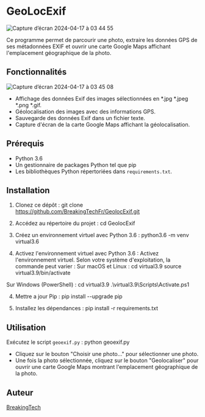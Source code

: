 # GeoLocExif

![Capture d’écran 2024-04-17 à 03 44 55](https://github.com/BreakingTechFr/GeolocExif/assets/128238555/e2874899-4854-405b-9908-b63874203053)

Ce programme permet de parcourir une photo, extraire les données GPS de ses métadonnées EXIF et ouvrir une carte Google Maps affichant l'emplacement géographique de la photo.

## Fonctionnalités

![Capture d’écran 2024-04-17 à 03 45 08](https://github.com/BreakingTechFr/GeolocExif/assets/128238555/ae1bb106-1a61-49d7-a4ce-51a8a355e039)

- Affichage des données Exif des images sélectionnées en *.jpg *.jpeg *.png *.gif.
- Géolocalisation des images avec des informations GPS.
- Sauvegarde des données Exif dans un fichier texte.
- Capture d'écran de la carte Google Maps affichant la géolocalisation.

## Prérequis

- Python 3.6
- Un gestionnaire de packages Python tel que pip
- Les bibliothèques Python répertoriées dans `requirements.txt`.

## Installation

1. Clonez ce dépôt :
git clone https://github.com/BreakingTechFr/GeolocExif.git

2. Accédez au répertoire du projet :
cd GeolocExif

3. Créez un environnement virtuel avec Python 3.6 :
python3.6 -m venv virtual3.6

3. Activez l'environnement virtuel avec Python 3.6 :
Activez l'environnement virtuel. Selon votre système d'exploitation, la commande peut varier :
Sur macOS et Linux :
cd virtual3.9
source virtual3.9/bin/activate

Sur Windows (PowerShell) :
cd virtual3.9
.\virtual3.9\Scripts\Activate.ps1

4. Mettre a jour Pip :
pip install --upgrade pip

2. Installez les dépendances :
pip install -r requirements.txt

## Utilisation

Exécutez le script `geoexif.py` :
python geoexif.py

- Cliquez sur le bouton "Choisir une photo..." pour sélectionner une photo.
- Une fois la photo sélectionnée, cliquez sur le bouton "Geolocaliser" pour ouvrir une carte Google Maps montrant l'emplacement géographique de la photo.

## Auteur

[BreakingTech](https://github.com/BreakingTechFr)

